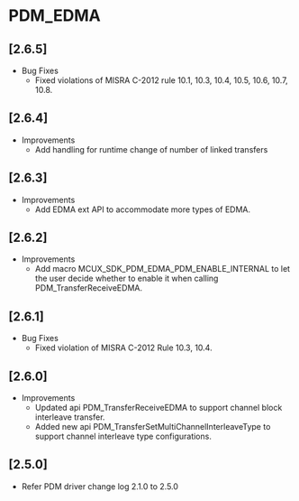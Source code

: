 # PDM_EDMA

## [2.6.5]

- Bug Fixes
  - Fixed violations of MISRA C-2012 rule 10.1, 10.3, 10.4, 10.5, 10.6, 10.7, 10.8.

## [2.6.4]

- Improvements
  - Add handling for runtime change of number of linked transfers

## [2.6.3]

- Improvements
  - Add EDMA ext API to accommodate more types of EDMA.

## [2.6.2]

- Improvements
  - Add macro MCUX_SDK_PDM_EDMA_PDM_ENABLE_INTERNAL to let the user decide whether to enable it when calling PDM_TransferReceiveEDMA.

## [2.6.1]

- Bug Fixes
  - Fixed violation of MISRA C-2012 Rule 10.3, 10.4.

## [2.6.0]

- Improvements
  - Updated api PDM_TransferReceiveEDMA to support channel block interleave transfer.
  - Added new api PDM_TransferSetMultiChannelInterleaveType to support channel interleave type configurations.

## [2.5.0]

- Refer PDM driver change log 2.1.0 to 2.5.0
